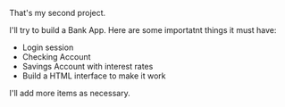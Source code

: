 That's my second project.

I'll try to build a Bank App. Here are some importatnt things it must have:

- Login session
- Checking Account
- Savings Account with interest rates
- Build a HTML interface to make it work

I'll add more items as necessary.